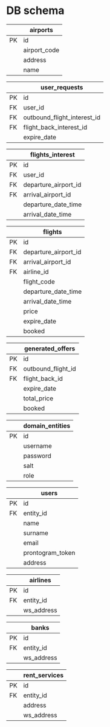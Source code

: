# DB schema

|  | airports |
| - | - |
| PK | id |
|  | airport_code |
|  | address |
|  | name |

|  | user_requests |
| - | - |
| PK | id |
| FK | user_id |
| FK | outbound_flight_interest_id |
| FK | flight_back_interest_id |
|  | expire_date |

|  | flights_interest |
| - | - |
| PK | id |
| FK | user_id |
| FK | departure_airport_id |
| FK | arrival_airport_id |
|  | departure_date_time |
|  | arrival_date_time |


|  | flights |
| - | - |
| PK | id |
| FK | departure_airport_id |
| FK | arrival_airport_id |
| FK | airline_id |
|  | flight_code |
|  | departure_date_time |
|  | arrival_date_time |
|  | price |
|  | expire_date |
|  | booked |


|  | generated_offers |
| - | - |
| PK | id |
| FK | outbound_flight_id |
| FK | flight_back_id |
|  | expire_date |
|  | total_price |
|  | booked |

|  | domain_entities |
| - | - |
| PK | id |
|  | username |
|  | password |
|  | salt |
|  | role |

|  | users |
| - | - |
| PK | id |
| FK | entity_id |
|  | name |
|  | surname |
|  | email |
|  | prontogram_token |
|  | address |

|  | airlines |
| - | - |
| PK | id |
| FK | entity_id |
|  | ws_address |

|  | banks |
| - | - |
| PK | id |
| FK | entity_id |
|  | ws_address |

|  | rent_services |
| - | - |
| PK | id |
| FK | entity_id |
|  | address |
|  | ws_address |
